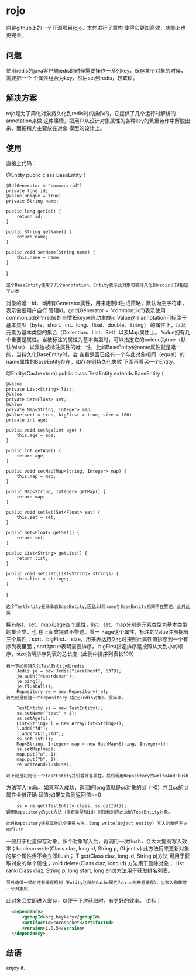 # rojo  


原是github上的一个开源项目[rojo](https://github.com/giulio/rojo)，本作进行了重构
使得它更加高效，功能上也更完善。

## 问题

使用redis的java客户端jedis的时候需要操作一系列key，保存某个对象的时候，需要把一个
个属性组合为key，然后set到redis，较繁琐。

## 解决方案

rojo是为了简化对象持久化到redis时的操作的，它提供了几个运行时解析的annotation来做
这件事情，把用户从设计对象属性的各种key的繁重劳作中解脱出来，而把精力主要放在对象
模型的设计上。

## 使用

直接上代码：

@Entity
public class BaseEntity {

    @Id(Generator = "common::id")
    private long id;
    @Value(unique = true)
    private String name;

    public long getId() {
        return id;
    }

    public String getName() {
        return name;
    }

    public void setName(String name) {
        this.name = name;
    }

}


    这个BaseEntity使用了几个annotation。Entity表示此对象可被持久化到redis；Id指定了此类
对象的唯一id，Id拥有Generator属性，用来定制id生成策略，默认为空字符串，表示需要用户自行
管理id。@Id(Generator = "common::id")表示使用common::id这个redis的自增长key来自动生成id
    Value这个annotation可标注于基本类型（byte、short、int、long、float、double、String）
的属性上，以及元素为基本类型的集合（Collection、List、Set）以及Map属性上。	
    Value拥有几个重要是属性。当被标注的属性为基本类型时，可以指定它的unique为true（默认false）
以表达被标注属性的唯一性，比如BaseEntity的name属性就是唯一的，当持久化BaseEntity时，会
查看是否已经有一个与此对象相同（equal）的name属性的BaseEntity存在，如存在则持久化失败
    下面再看另一个Entity。
	

@Entity(Cache=true)
public class TestEntity extends BaseEntity {

    @Value
    private List<String> list;
    @Value
    private Set<Float> set;
    @Value
    private Map<String, Integer> map;
    @Value(sort = true, bigFirst = true, size = 100)
    private int age;

    public void setAge(int age) {
        this.age = age;
    }

    public int getAge() {
        return age;
    }

    public void setMap(Map<String, Integer> map) {
        this.map = map;
    }

    public Map<String, Integer> getMap() {
        return map;
    }

    public void setSet(Set<Float> set) {
        this.set = set;
    }

    public Set<Float> getSet() {
        return set;
    }

    public List<String> getList() {
        return list;
    }

    public void setList(List<String> strings) {
        this.list = strings;
    }

}
    
	
	这个TestEntity是继承自BaseEntity,因此id和name与BaseEntity相同不在赘述。此外此类
拥有list、set、map和age四个属性，list、set、map分别是元素类型为基本类型的集合类，也
在上面曾提过不赘述。看一下age这个属性，标注的Value注解拥有三个属性：sort、bigFirst、
size，用来表达持久化时按照此属性值排序到一个有序列表里面；sort为true表明需要排序，
bigFirst指定排序是按照从大到小的顺序，size指明排序列表的总长度（此例中排序列表长100）

    看一下如何持久化TestEntity到redis：
	    Jedis je = new Jedis("localhost", 6379);
        je.auth("4swardsman");
        je.ping();
        je.flushAll();
        Repository re = new Repository(je);
	首先就是创建一个Repository（指定Jedis对象）。很简单。
	
	    TestEntity ss = new TestEntity();
        ss.setName("test" + i);
        ss.setAge(i);
        List<String> l = new ArrayList<String>();
        l.add("fd");
        l.add("akjl;sfd");
        ss.setList(l);
        Map<String, Integer> map = new HashMap<String, Integer>();
        ss.setMap(map);
        map.put("a", 1);
        map.put("b", 2);
        re.writeAndFlush(ss);
		
	以上就是初始化一个TestEntity并设置好各属性，最后调用Repository的writeAndFlush
方法写入redis。如果写入成功，返回的long值就是ss对象的id（>0）并且ss的id属性会被正确
赋值;如果失败则返回值<=0

        ss = re.get(TestEntity.class, ss.getId());
	调用Repository的get方法（指定类型和id）则加载对应此id的TestEntity对象。
	
	此外Repository还有其他几个重要方法：long write(Object entity) 写入对象但不立即flush
一般用于批量保存对象，多个对象写入后，再调用一次flush，会大大提高写入效率；boolean write(Class claz, long id, String p, Object v) 
此方法用来更新对象的某个属性但不会立即flush；<T> T get(Class<T> claz, long id, String p)方法
可用于获取对象的单个属性；void delete(Class claz, long id) 方法用于删除对象；
List<Long> rank(Class claz, String p, long start, long end)方法用于获取排名列表。
    
	另外值得一提的还有缓存机制（Entity注释的Cache属性为true则开启缓存），当写入和获取一个对象后，
此对象会立即进入缓存，以便于下次获取时，有更好的效率。
坐标：

```xml
  <dependency>
      <groupId>org.beykery</groupId>
      <artifactId>cocosocket</artifactId>
      <version>1.0.5</version>
  </dependency>
```

## 结语

enjoy it.

	
	
